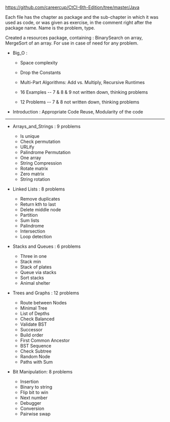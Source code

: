 https://github.com/careercup/CtCI-6th-Edition/tree/master/Java

Each file has the chapter as package
and the sub-chapter in which it was used as code, or was given as exercise,
in the comment right after the package name. Name is the problem, type.

Created a resources package, containing : BinarySearch on array, MergeSort of an array. 
For use in case of need for any problem.


- Big_O : 
	- Space complexity
	- Drop the Constants
	- Multi-Part Algorithms: Add vs. Multiply, Recursive Runtimes
		
	- 16 Examples -- 7 & 8 & 9 not written down, thinking problems
	- 12 Problems -- 7 & 8 not written down, thinking problems

- Introduction : Appropriate Code Reuse, Modularity of the code
----------------------------------------------------------------------------
- Arrays_and_Strings : 9 problems
	- Is unique
	- Check permutation
	- URLify
	- Palindrome Permutation
	- One array
	- String Compression
	- Rotate matrix
	- Zero matrix
	- String rotation

- Linked Lists : 8 problems
	- Remove duplicates
	- Return kth to last
	- Delete middle node
	- Partition
	- Sum lists
	- Palindrome
	- Intersection
	- Loop detection

- Stacks and Queues : 6 problems
	- Three in one
	- Stack min
	- Stack of plates
	- Queue via stacks
	- Sort stacks
	- Animal shelter

- Trees and Graphs : 12 problems
	- Route between Nodes
	- Minimal Tree
	- List of Depths
	- Check Balanced
	- Validate BST
	- Successor
	- Build order
	- First Common Ancestor
	- BST Sequence
	- Check Subtree
	- Random Node
	- Paths with Sum
	
- Bit Manipulation: 8 problems
	- Insertion
	- Binary to string
	- Flip bit to win
	- Next number
	- Debugger
	- Conversion
	- Pairwise swap